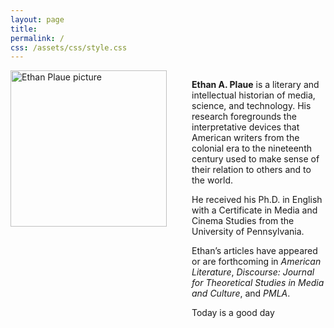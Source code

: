 ```yaml
---
layout: page
title:
permalink: /
css: /assets/css/style.css
---
```

<div style="display: flex; align-items: left;">
  <div style="flex-shrink: 0;">
    <img src="{{ site.baseurl }}/assets/images/ethan_pic.png" alt="Ethan Plaue picture" style="width: 250px; margin-right: 40px;" />
  </div>
  
  <div>
    <p><strong>Ethan A. Plaue</strong> is a literary and intellectual historian of media, science, and technology. His research foregrounds the interpretative devices that American writers from the colonial era to the nineteenth century used to make sense of their relation to others and to the world.</p>
    <p>He received his Ph.D. in English with a Certificate in Media and Cinema Studies from the University of Pennsylvania.</p>
    <p>Ethan’s articles have appeared or are forthcoming in <em>American Literature</em>, <em>Discourse: Journal for Theoretical Studies in Media and Culture</em>, and <em>PMLA</em>.</p>
    <p>Today is a good day</p>
  </div>
</div>
